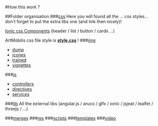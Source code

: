 #How this work ?

##Folder organisation
###[css](css)
Here you will found all the ... css styles...
don't forget to put the extra libs one (and link then nicely)!

[Ionic css Components](http://ionicframework.com/docs/components) (header / list / button / cards ...)

ArtMobilis css file style is [__style.css__](css/styles.css) !
###[img](img)

* [dump](dump)
* [icones](icones)
* [trained](trained)
* [vignettes](vignettes)

###[js](js)

* [controllers](controllers)
* [directives](directives)
* [services](services)

###[lib](lib)
All the external libs (angular.js / aruco / glfx / ionic / jsjeat / lealfet / threejs / ...)

###[merges](merges)
###[res](res)
###[scripts](scripts)
###[templates](templates)
###[video](video)
